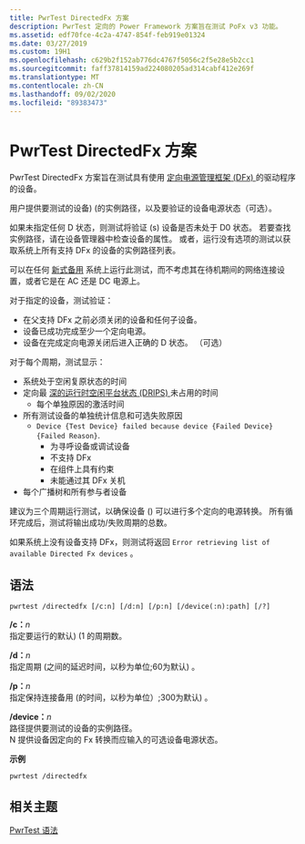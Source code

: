 ```yaml
---
title: PwrTest DirectedFx 方案
description: PwrTest 定向的 Power Framework 方案旨在测试 PoFx v3 功能。
ms.assetid: edf70fce-4c2a-4747-854f-feb919e01324
ms.date: 03/27/2019
ms.custom: 19H1
ms.openlocfilehash: c629b2f152ab776dc4767f5056c2f5e28e5b2cc1
ms.sourcegitcommit: faff37814159ad224080205ad314cabf412e269f
ms.translationtype: MT
ms.contentlocale: zh-CN
ms.lasthandoff: 09/02/2020
ms.locfileid: "89383473"
---
```

# <a name="pwrtest-directedfx-scenario"></a>PwrTest DirectedFx 方案

PwrTest DirectedFx 方案旨在测试具有使用 [定向电源管理框架 (DFx) ](../kernel/introduction-to-the-directed-power-management-framework.md)的驱动程序的设备。

用户提供要测试的设备)  (的实例路径，以及要验证的设备电源状态（可选）。

如果未指定任何 D 状态，则测试将验证 (s) 设备是否未处于 D0 状态。  若要查找实例路径，请在设备管理器中检查设备的属性。  或者，运行没有选项的测试以获取系统上所有支持 DFx 的设备的实例路径列表。

可以在任何 [新式备用](/windows-hardware/design/device-experiences/modern-standby) 系统上运行此测试，而不考虑其在待机期间的网络连接设置，或者它是在 AC 还是 DC 电源上。

对于指定的设备，测试验证：

- 在父支持 DFx 之前必须关闭的设备和任何子设备。
- 设备已成功完成至少一个定向电源。
- 设备在完成定向电源关闭后进入正确的 D 状态。 （可选）

对于每个周期，测试显示：

- 系统处于空闲复原状态的时间
- 定向最 [深的运行时空闲平台状态 (DRIPS) ](/windows-hardware/design/device-experiences/prepare-hardware-for-modern-standby) 未占用的时间
    - 每个单独原因的激活时间
- 所有测试设备的单独统计信息和可选失败原因
    - `Device {Test Device} failed because device {Failed Device} {Failed Reason}`.
        - 为寻呼设备或调试设备
        - 不支持 DFx
        - 在组件上具有约束
        - 未能通过其 DFx 关机
- 每个广播树和所有参与者设备

建议为三个周期运行测试，以确保设备 () 可以进行多个定向的电源转换。  所有循环完成后，测试将输出成功/失败周期的总数。

如果系统上没有设备支持 DFx，则测试将返回 `Error retrieving list of available Directed Fx devices` 。

## <a name="syntax"></a>语法

```
pwrtest /directedfx [/c:n] [/d:n] [/p:n] [/device(:n):path] [/?] 
```

**/c：**<em>n</em>  
指定要运行的默认)  (1 的周期数。

**/d：**<em>n</em>  
指定周期 (之间的延迟时间，以秒为单位;60为默认) 。

**/p：**<em>n</em>  
指定保持连接备用 (的时间，以秒为单位）;300为默认) 。

**/device：**<em>n</em>  
路径提供要测试的设备的实例路径。  
N 提供设备因定向的 Fx 转换而应输入的可选设备电源状态。

**示例**

```
pwrtest /directedfx
```

## <a name="related-topics"></a>相关主题


[PwrTest 语法](pwrtest-syntax.md)